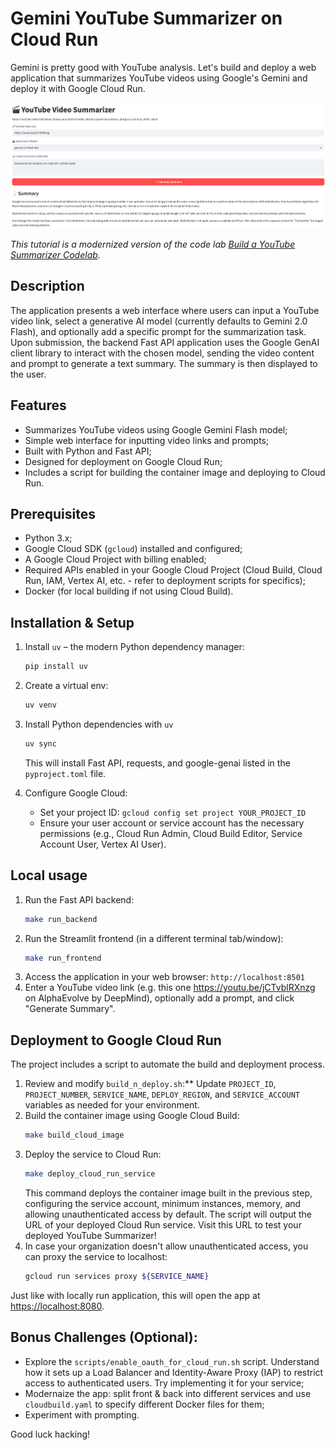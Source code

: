 <!-- # Copyright 2025 Google LLC
#
# Licensed under the Apache License, Version 2.0 (the "License");
# you may not use this file except in compliance with the License.
# You may obtain a copy of the License at
#
#      http://www.apache.org/licenses/LICENSE-2.0
#
# Unless required by applicable law or agreed to in writing, software
# distributed under the License is distributed on an "AS IS" BASIS,
# WITHOUT WARRANTIES OR CONDITIONS OF ANY KIND, either express or implied.
# See the License for the specific language governing permissions and
# limitations under the License. -->

# Gemini YouTube Summarizer on Cloud Run

Gemini is pretty good with YouTube analysis. Let's build and deploy a web application that summarizes YouTube videos using Google's Gemini and deploy it with Google Cloud Run.

![](img/youtube_summarizer_interface.png)

_This tutorial is a modernized version of the code lab [Build a YouTube Summarizer Codelab](https://codelabs.developers.google.com/devsite/codelabs/build-youtube-summarizer)._

## Description

The application presents a web interface where users can input a YouTube video link, select a generative AI model (currently defaults to Gemini 2.0 Flash), and optionally add a specific prompt for the summarization task. Upon submission, the backend Fast API application uses the Google GenAI client library to interact with the chosen model, sending the video content and prompt to generate a text summary. The summary is then displayed to the user.

## Features

* Summarizes YouTube videos using Google Gemini Flash model;
* Simple web interface for inputting video links and prompts;
* Built with Python and Fast API;
* Designed for deployment on Google Cloud Run;
* Includes a script for building the container image and deploying to Cloud Run.

## Prerequisites

* Python 3.x;
* Google Cloud SDK (`gcloud`) installed and configured;
* A Google Cloud Project with billing enabled;
* Required APIs enabled in your Google Cloud Project (Cloud Build, Cloud Run, IAM, Vertex AI, etc. - refer to deployment scripts for specifics);
* Docker (for local building if not using Cloud Build).

## Installation & Setup

1. Install `uv` – the modern Python dependency manager:

    ```bash
    pip install uv
    ```

2. Create a virtual env:

    ```bash
    uv venv
    ```

3.  Install Python dependencies with `uv`

    ```bash
    uv sync
    ```
    This will install Fast API, requests, and google-genai listed in the `pyproject.toml` file.

4.  Configure Google Cloud:
    * Set your project ID: `gcloud config set project YOUR_PROJECT_ID`
    * Ensure your user account or service account has the necessary permissions (e.g., Cloud Run Admin, Cloud Build Editor, Service Account User, Vertex AI User).

## Local usage

1. Run the Fast API backend:
    ```bash
    make run_backend
    ```
1. Run the Streamlit frontend (in a different terminal tab/window):
    ```bash
    make run_frontend
    ```
1.  Access the application in your web browser: `http://localhost:8501`
1.  Enter a YouTube video link (e.g. this one https://youtu.be/jCTvblRXnzg on AlphaEvolve by DeepMind), optionally add a prompt, and click "Generate Summary".

## Deployment to Google Cloud Run

The project includes a script to automate the build and deployment process.

1.  Review and modify `build_n_deploy.sh`:** Update `PROJECT_ID`, `PROJECT_NUMBER`, `SERVICE_NAME`, `DEPLOY_REGION`, and `SERVICE_ACCOUNT` variables as needed for your environment.
1.  Build the container image using Google Cloud Build:
    ```bash
    make build_cloud_image
    ```
1.  Deploy the service to Cloud Run:
    ```bash
    make deploy_cloud_run_service
    ```
    This command deploys the container image built in the previous step, configuring the service account, minimum instances, memory, and allowing unauthenticated access by default. The script will output the URL of your deployed Cloud Run service. Visit this URL to test your deployed YouTube Summarizer!
1. In case your organization doesn't allow unauthenticated access, you can proxy the service to localhost:
    ```bash
    gcloud run services proxy ${SERVICE_NAME}
    ```

Just like with locally run application, this will open the app at [https://localhost:8080](https://localhost:8080/).


## Bonus Challenges (Optional):

* Explore the `scripts/enable_oauth_for_cloud_run.sh` script. Understand how it sets up a Load Balancer and Identity-Aware Proxy (IAP) to restrict access to authenticated users. Try implementing it for your service;
* Modernaize the app: split front & back into different services and use `cloudbuild.yaml` to specify different Docker files for them;
* Experiment with prompting.

Good luck hacking!
